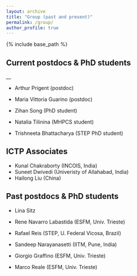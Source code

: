 ```yaml
---
layout: archive
title: "Group (past and present)"
permalink: /group/
author_profile: true
---
```


{% include base_path %}

## Current postdocs & PhD students
__

* Arthur Prigent (postdoc)

* Maria Vittoria Guarino (postdoc)

* Zihan Song (PhD student)

* Natalia Tilinina (MHPCS student)

* Trishneeta Bhattacharya (STEP PhD student)

## ICTP Associates

* Kunal Chakraborty (INCOIS, India)
* Suneet Dwivedi (Univeristy of Allahabad, India)
* Hailong Liu (China)

## Past postdocs & PhD students

* Lina Sitz

* Rene Navarro Labastida (ESFM, Univ. Trieste)
* Rafael Reis (STEP, U. Federal Vicosa, Brazil)
* Sandeep Narayanasetti (IITM, Pune, India)
* Giorgio Graffino (ESFM, Univ. Trieste)
* Marco Reale (ESFM, Univ. Trieste)

